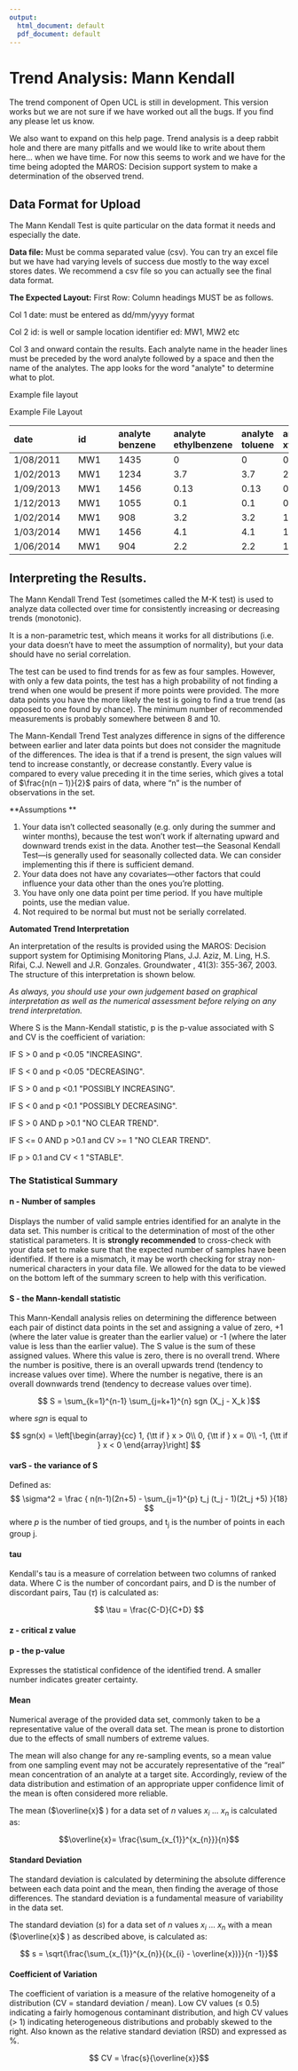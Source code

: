 ```yaml
---
output:
  html_document: default
  pdf_document: default
---
```

<style>
.basic-styling td,
.basic-styling th {
  border: 1px solid #999;
  padding: 0.5rem;
}
</style>


# Trend Analysis: Mann Kendall
The trend component of Open UCL is still in development. This version works but we are not sure if we have worked out all the bugs. If you find any please let us know.  

We also want to expand on this help page. Trend analysis is a deep rabbit hole and there are many pitfalls and we would like to write about them here... when we have time. For now this seems to work and we have for the time being adopted the MAROS: Decision support system to make a determination of the observed trend.

## Data Format for Upload
The Mann Kendall Test is quite particular on the data format it needs and especially the date.

**Data file:**
Must be comma separated value (csv). You can try an excel file but we have had varying levels of success due mostly to the way excel stores dates. We recommend a csv file so you can actually see the final data format.

**The Expected Layout:**
First Row: Column headings MUST be as follows.

Col 1
date: must be entered as dd/mm/yyyy format


Col 2
id: is well or sample location identifier ed: MW1, MW2 etc

Col 3 and onward contain the results. Each analyte name in the header lines must be preceded by the word analyte followed by a space and then the name of the analytes. The app looks for the word "analyte" to determine what to plot.

Example file layout
<div class="ox-hugo-table basic-styling">
<div></div>
<div class="table-caption">Example File Layout
  <span class="table-number"></span>
</div>

</div>

|date        |   |id  |   |analyte benzene |   |analyte ethylbenzene |analyte toluene  |analyte xylene |analyte TRH(F1)  |
|:----------|:-:|:--|:-:|:---------------|:-:|:---------------------|:-----------------|:---------------|:-----------------|
|1/08/2011   |   |MW1 |   |1435            | |0                    |0                |0              |0                |
|1/02/2013   |   |MW1 |   |1234            | |3.7                  | 3.7             | 2             | 2.5             |
|1/09/2013   |   |MW1 |   |1456            | |0.13                 |0.13             |0.11           |0.01             |
|1/12/2013   |   |MW1 |   |1055            | |0.1                  |0.1              | 0.03          |0                |
|1/02/2014   |   |MW1 |   | 908            | | 3.2                 | 3.2              | 1.6          | 0.58            |
|1/03/2014   |   |MW1 |   | 1456           | |4.1                  | 4.1             | 1.9           | 1.5             |
|1/06/2014   |   |MW1 |   | 904            | | 2.2                 | 2.2             | 1.8           | 0.61            |

</div>

## Interpreting the Results.
The Mann Kendall Trend Test (sometimes called the M-K test) is used to analyze data collected over time for consistently increasing or decreasing trends (monotonic).

It is a non-parametric test, which means it works for all distributions (i.e. your data doesn’t have to meet the assumption of normality), but your data should have no serial correlation.

The test can be used to find trends for as few as four samples. However, with only a few data points, the test has a high probability of not finding a trend when one would be present if more points were provided. The more data points you have the more likely the test is going to find a true trend (as opposed to one found by chance). The minimum number of recommended measurements is probably somewhere between 8 and 10.

The Mann-Kendall Trend Test analyzes difference in signs of the difference between earlier and later data points but does not consider the magnitude of the differences. The idea is that if a trend is present, the sign values will tend to increase constantly, or decrease constantly. Every value is compared to every value preceding it in the time series, which gives a total of $\frac{n(n – 1)}{2}$ pairs of data, where “n” is the number of observations in the set.


**Assumptions  **

1. Your data isn’t collected seasonally (e.g. only during the summer and winter months), because the test won’t work if alternating upward and downward trends exist in the data. Another test—the Seasonal Kendall Test—is generally used for seasonally collected data.  We can consider implementing this if there is sufficient demand.
2. Your data does not have any covariates—other factors that could influence your data other than the ones you’re plotting.  
3. You have only one data point per time period. If you have multiple points, use the median value.  
4. Not required to be normal but must not be serially correlated.  

**Automated Trend Interpretation**

An interpretation of the results is provided using the MAROS: Decision support system for Optimising Monitoring Plans, J.J. Aziz, M. Ling,
H.S. Rifai, C.J. Newell and J.R. Gonzales. Groundwater , 41(3): 355-367, 2003. The structure of this interpretation is shown below.

_As always, you should use your own judgement based on graphical interpretation as well as the numerical assessment before relying on any trend interpretation._

Where S is the Mann-Kendall statistic, p is the p-value associated with S and CV is the coefficient of variation:

IF S >  0 and p <0.05 "INCREASING".

IF S <  0 and p <0.05 "DECREASING".

IF S >  0 and p <0.1 "POSSIBLY INCREASING".

IF S <  0 and p <0.1 "POSSIBLY DECREASING".

IF S >  0 AND p >0.1 "NO CLEAR TREND".

IF S <= 0 AND p >0.1 and CV >= 1 "NO CLEAR TREND".

IF p > 0.1 and CV < 1 "STABLE".

### The Statistical Summary

#### n - Number of samples
Displays the number of valid sample entries identified for an analyte in the data set. This number is critical to the determination of most of the other statistical parameters. It is **strongly recommended** to cross-check with your data set to make sure that the expected number of samples have been identified. If there is a mismatch, it may be worth checking for stray non-numerical characters in your data file. We allowed for the data to be viewed on the bottom left of the summary screen to help with this verification.

#### S - the Mann-kendall statistic

This Mann-Kendall analysis relies on determining the difference between each pair of distinct data points in the set and assigning a value of zero, +1 (where the later value is greater than the earlier value) or -1 (where the later value is less than the earlier value). The S value is the sum of these assigned values. Where this value is zero, there is no overall trend. Where the number is positive, there is an overall upwards trend (tendency to increase values over time). Where the number is negative, there is an overall downwards trend (tendency to decrease values over time).

$$ S = \sum_{k=1}^{n-1} \sum_{j=k+1}^{n} sgn (X_j - X_k )$$

where _sgn_ is equal to

$$ sgn(x) =  \left[\begin{array}{cc}
1, {\tt if } x > 0\\
0, {\tt if } x = 0\\
-1, {\tt if } x < 0
\end{array}\right] $$

#### varS - the variance of S

Defined as:
$$ \sigma^2 = \frac { n(n-1)(2n+5) - \sum_{j=1}^{p} t_j (t_j - 1)(2t_j +5) }{18}
$$
where
_p_ is the number of tied groups, and t<sub>j</sub> is the number of points in each group j.

#### tau
Kendall's tau is a measure of correlation between two columns of ranked data. Where C is the number of concordant pairs, and D is the number of discordant pairs, Tau ($\tau$) is calculated as:

$$ \tau = \frac{C-D}{C+D} $$

#### z - critical z value

#### p - the p-value
Expresses the statistical confidence of the identified trend. A smaller number indicates greater certainty.

#### Mean
Numerical average of the provided data set, commonly taken to be a representative value of the overall data set. The mean is prone to distortion due to the effects of small numbers of extreme values.

The mean will also change for any re-sampling events, so a mean value from one sampling event may not be accurately representative of the “real” mean concentration of an analyte at a target site. Accordingly, review of the data distribution and estimation of an appropriate upper confidence limit of the mean is often considered more reliable.

The mean ($\overline{x}$ ) for a data set of *n* values *x<sub>i</sub>* ... *x<sub>n</sub>* is calculated as:

$$\overline{x}= \frac{\sum_{x_{1}}^{x_{n}}}{n}$$

#### Standard Deviation
The standard deviation is calculated by determining the absolute difference between each data point and the mean, then finding the average of those differences. The standard deviation is a fundamental measure of variability in the data set.

The standard deviation ($s$)  for a data set of *n* values *x<sub>i</sub>* ... *x<sub>n</sub>* with a mean ($\overline{x}$ ) as described above, is calculated as:

$$  s = \sqrt{\frac{\sum_{x_{1}}^{x_{n}}{(x_{i} - \overline{x})}}{n -1}}$$

#### Coefficient of Variation
The coefficient of variation is a measure of the relative homogeneity of a distribution (CV = standard deviation / mean).  Low  CV values (≤ 0.5) indicating a fairly homogenous contaminant distribution, and high CV values (> 1) indicating heterogeneous distributions and probably skewed to the right.  Also known as the relative standard deviation (RSD) and expressed as %.

$$  CV = \frac{s}{\overline{x}}$$
